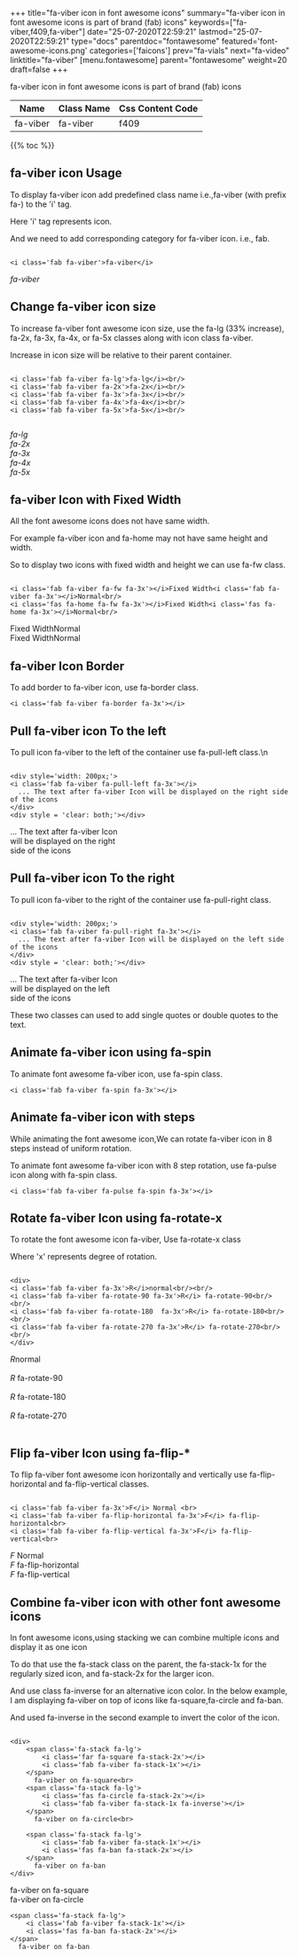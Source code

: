 +++
title="fa-viber icon in font awesome icons"
summary="fa-viber icon in font awesome icons is part of brand (fab) icons"
keywords=["fa-viber,f409,fa-viber"]
date="25-07-2020T22:59:21"
lastmod="25-07-2020T22:59:21"
type="docs"
parentdoc="fontawesome"
featured='font-awesome-icons.png'
categories=['faicons']
prev="fa-vials"
next="fa-video"
linktitle="fa-viber"
[menu.fontawesome]
parent="fontawesome"
weight=20
draft=false
+++


fa-viber icon in font awesome icons is part of brand (fab) icons

<div class='table-responsive'><table class='table'><thead><tr><th>Name</th><th>Class Name</th><th>Css Content Code</th></tr></thead><tbody><tr><td>fa-viber</td><td>fa-viber</td><td>f409</td></tr></tbody></table></div>


{{% toc %}}


## fa-viber icon Usage

To display fa-viber icon add predefined class name i.e.,fa-viber (with prefix fa-) to the 'i' tag.

Here 'i' tag represents icon.

And we need to add corresponding category for fa-viber icon. i.e., fab.


```

<i class='fab fa-viber'>fa-viber</i>
```

<i class='fab fa-viber'>fa-viber</i>




## Change fa-viber icon size
To increase fa-viber font awesome icon size, use the fa-lg (33% increase), fa-2x, fa-3x, fa-4x, or fa-5x classes along with icon class fa-viber.

Increase in icon size will be relative to their parent container. 

```

<i class='fab fa-viber fa-lg'>fa-lg</i><br/>
<i class='fab fa-viber fa-2x'>fa-2x</i><br/>
<i class='fab fa-viber fa-3x'>fa-3x</i><br/>
<i class='fab fa-viber fa-4x'>fa-4x</i><br/>
<i class='fab fa-viber fa-5x'>fa-5x</i><br/>
            
```

<i class='fab fa-viber fa-lg'>fa-lg</i><br/>
<i class='fab fa-viber fa-2x'>fa-2x</i><br/>
<i class='fab fa-viber fa-3x'>fa-3x</i><br/>
<i class='fab fa-viber fa-4x'>fa-4x</i><br/>
<i class='fab fa-viber fa-5x'>fa-5x</i><br/>
            



## fa-viber Icon with Fixed Width 

All the font awesome icons does not have same width.

For example fa-viber icon and fa-home may not have same height and width.

So to display two icons with fixed width and height we can use fa-fw class.


```

<i class='fab fa-viber fa-fw fa-3x'></i>Fixed Width<i class='fab fa-viber fa-3x'></i>Normal<br/>
<i class='fas fa-home fa-fw fa-3x'></i>Fixed Width<i class='fas fa-home fa-3x'></i>Normal<br/>
```

<i class='fab fa-viber fa-fw fa-3x'></i>Fixed Width<i class='fab fa-viber fa-3x'></i>Normal<br/>
<i class='fas fa-home fa-fw fa-3x'></i>Fixed Width<i class='fas fa-home fa-3x'></i>Normal<br/>



## fa-viber Icon Border 

To add border to fa-viber icon, use fa-border class.


```
<i class='fab fa-viber fa-border fa-3x'></i>

```
<i class='fab fa-viber fa-border fa-3x'></i>





## Pull fa-viber icon To the left

To pull icon fa-viber to the left of the container use fa-pull-left class.\n

```

<div style='width: 200px;'>
<i class='fab fa-viber fa-pull-left fa-3x'></i>
  ... The text after fa-viber Icon will be displayed on the right side of the icons
</div>
<div style = 'clear: both;'></div>
```

<div style='width: 200px;'>
<i class='fab fa-viber fa-pull-left fa-3x'></i>
  ... The text after fa-viber Icon will be displayed on the right side of the icons
</div>
<div style = 'clear: both;'></div>




## Pull fa-viber icon To the right
To pull icon fa-viber to the right of the container use fa-pull-right class.

```

<div style='width: 200px;'>
<i class='fab fa-viber fa-pull-right fa-3x'></i>
  ... The text after fa-viber Icon will be displayed on the left side of the icons
</div>
<div style = 'clear: both;'></div>
```

<div style='width: 200px;'>
<i class='fab fa-viber fa-pull-right fa-3x'></i>
  ... The text after fa-viber Icon will be displayed on the left side of the icons
</div>
<div style = 'clear: both;'></div>

These two classes can used to add single quotes or double quotes to the text.


## Animate fa-viber icon using fa-spin
To animate font awesome fa-viber icon, use fa-spin class.

```
<i class='fab fa-viber fa-spin fa-3x'></i>
```
<i class='fab fa-viber fa-spin fa-3x'></i>




## Animate fa-viber icon with steps
While animating the font awesome icon,We can rotate fa-viber icon in 8 steps instead of uniform rotation.

To animate font awesome fa-viber icon with 8 step rotation, use fa-pulse icon along with fa-spin class.


```
<i class='fab fa-viber fa-pulse fa-spin fa-3x'></i>

```
<i class='fab fa-viber fa-pulse fa-spin fa-3x'></i>





## Rotate fa-viber Icon using fa-rotate-x
To rotate the font awesome icon fa-viber, Use fa-rotate-x class

Where 'x' represents degree of rotation.


```

<div>
<i class='fab fa-viber fa-3x'>R</i>normal<br/><br/>
<i class='fab fa-viber fa-rotate-90 fa-3x'>R</i> fa-rotate-90<br/><br/> 
<i class='fab fa-viber fa-rotate-180  fa-3x'>R</i> fa-rotate-180<br/><br/> 
<i class='fab fa-viber fa-rotate-270 fa-3x'>R</i> fa-rotate-270<br/><br/>
</div>
```

<div>
<i class='fab fa-viber fa-3x'>R</i>normal<br/><br/>
<i class='fab fa-viber fa-rotate-90 fa-3x'>R</i> fa-rotate-90<br/><br/> 
<i class='fab fa-viber fa-rotate-180  fa-3x'>R</i> fa-rotate-180<br/><br/> 
<i class='fab fa-viber fa-rotate-270 fa-3x'>R</i> fa-rotate-270<br/><br/>
</div>




## Flip fa-viber Icon using fa-flip-*
To flip fa-viber font awesome icon horizontally and vertically use fa-flip-horizontal and fa-flip-vertical classes. 

```

<i class='fab fa-viber fa-3x'>F</i> Normal <br>
<i class='fab fa-viber fa-flip-horizontal fa-3x'>F</i> fa-flip-horizontal<br>
<i class='fab fa-viber fa-flip-vertical fa-3x'>F</i> fa-flip-vertical<br>
```

<i class='fab fa-viber fa-3x'>F</i> Normal <br>
<i class='fab fa-viber fa-flip-horizontal fa-3x'>F</i> fa-flip-horizontal<br>
<i class='fab fa-viber fa-flip-vertical fa-3x'>F</i> fa-flip-vertical<br>




## Combine fa-viber icon with other font awesome icons
In font awesome icons,using stacking we can combine multiple icons and display it as one icon 

To do that use the fa-stack class on the parent, the fa-stack-1x for the regularly sized icon, and fa-stack-2x for the larger icon.

And use class fa-inverse for an alternative icon color. 
In the below example, I am displaying fa-viber on top of icons like fa-square,fa-circle and fa-ban.

And used fa-inverse in the second example to invert the color of the icon.

```

<div>
    <span class='fa-stack fa-lg'>
        <i class='far fa-square fa-stack-2x'></i>
        <i class='fab fa-viber fa-stack-1x'></i>
    </span>
      fa-viber on fa-square<br>
    <span class='fa-stack fa-lg'>
        <i class='fas fa-circle fa-stack-2x'></i>
        <i class='fab fa-viber fa-stack-1x fa-inverse'></i>
    </span>
      fa-viber on fa-circle<br>

    <span class='fa-stack fa-lg'>
        <i class='fab fa-viber fa-stack-1x'></i>
        <i class='fas fa-ban fa-stack-2x'></i>
    </span>
      fa-viber on fa-ban
</div>
```

<div>
    <span class='fa-stack fa-lg'>
        <i class='far fa-square fa-stack-2x'></i>
        <i class='fab fa-viber fa-stack-1x'></i>
    </span>
      fa-viber on fa-square<br>
    <span class='fa-stack fa-lg'>
        <i class='fas fa-circle fa-stack-2x'></i>
        <i class='fab fa-viber fa-stack-1x fa-inverse'></i>
    </span>
      fa-viber on fa-circle<br>

    <span class='fa-stack fa-lg'>
        <i class='fab fa-viber fa-stack-1x'></i>
        <i class='fas fa-ban fa-stack-2x'></i>
    </span>
      fa-viber on fa-ban
</div>






